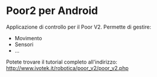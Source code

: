 # Poor2 per Android

Applicazione di controllo per il Poor V2. Permette di gestire:

* Movimento
* Sensori
* ...

Potete trovare il tutorial completo all'indirizzo:  
http://www.ivotek.it/robotica/poor_v2/poor_v2.php
